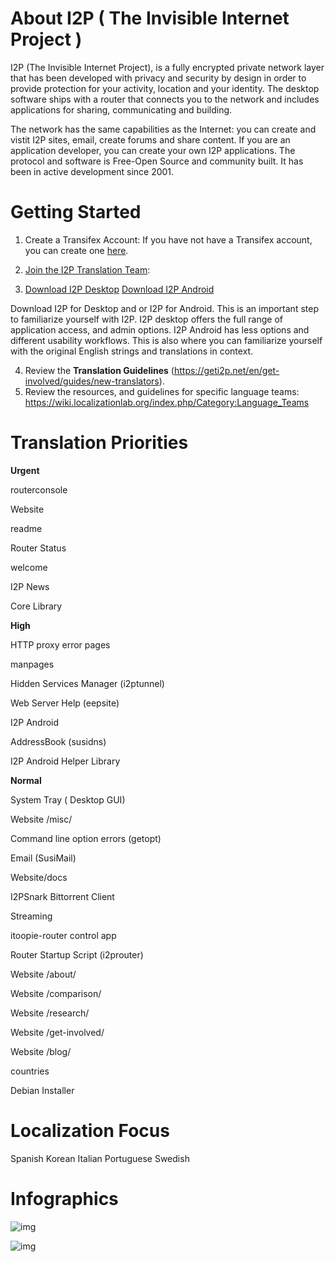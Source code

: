 # About I2P ( The Invisible Internet Project )

I2P (The Invisible Internet Project), is a fully encrypted private network layer that has been developed with privacy and security by design in order to provide protection for your activity, location and your identity. 
The desktop software ships with a router that connects you to the network and includes applications for sharing, communicating and building.

The network has the same capabilities as the Internet: you can create and vistit I2P sites, email, create forums and share content. If you are an application developer, you can create your own I2P applications. 
The protocol and software is Free-Open Source and community built. It has been in active development since 2001.

# Getting Started
1. Create a Transifex Account:
If you have not have a Transifex account, you can create one [here](https://www.transifex.com/signup/).

2. [Join the I2P Translation Team](https://www.transifex.com/otf/I2P/):

3. [Download I2P Desktop](https://geti2p.net/en/)
    [Download I2P Android ](https://play.google.com/store/apps/details?id=net.i2p.android)

Download I2P for Desktop and or I2P for Android. This is an important step to familiarize yourself with I2P.  I2P desktop offers the full range of application access, and admin options. I2P Android has less options and different usability workflows. This is also where you can familiarize yourself with the original English strings and translations in context.

4. Review the **Translation Guidelines** (https://geti2p.net/en/get-involved/guides/new-translators).
5. Review the resources, and guidelines for specific language teams: https://wiki.localizationlab.org/index.php/Category:Language_Teams


# Translation Priorities

**Urgent**

routerconsole

Website

readme

Router Status

welcome

I2P News

Core Library

**High**

HTTP proxy error pages

manpages

Hidden Services Manager (i2ptunnel)

Web Server Help (eepsite)

I2P Android

AddressBook (susidns)

I2P Android Helper Library

**Normal**

System Tray ( Desktop GUI)

Website /misc/

Command line option errors (getopt)

Email (SusiMail)

Website/docs

I2PSnark Bittorrent Client

Streaming

itoopie-router control app

Router Startup Script (i2prouter)

Website /about/

Website /comparison/

Website /research/

Website /get-involved/

Website /blog/

countries

Debian Installer

# Localization Focus

Spanish
Korean
Italian
Portuguese
Swedish



# Infographics
![img](https://user-images.githubusercontent.com/50714166/186962878-884811d8-f0ab-47a0-a06f-b0f99db3eb8b.png)

![img](https://user-images.githubusercontent.com/50714166/186962882-0c4d6e52-3195-4ecd-bd2b-ecc6311dd64f.png)

